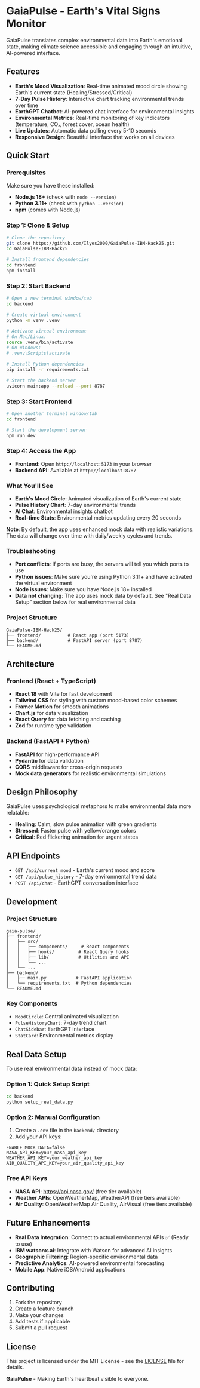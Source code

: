 # GaiaPulse - Earth's Vital Signs Monitor

GaiaPulse translates complex environmental data into Earth's emotional state, making climate science accessible and engaging through an intuitive, AI-powered interface.

## Features

- **Earth's Mood Visualization**: Real-time animated mood circle showing Earth's current state (Healing/Stressed/Critical)
- **7-Day Pulse History**: Interactive chart tracking environmental trends over time
- **EarthGPT Chatbot**: AI-powered chat interface for environmental insights
- **Environmental Metrics**: Real-time monitoring of key indicators (temperature, CO₂, forest cover, ocean health)
- **Live Updates**: Automatic data polling every 5-10 seconds
- **Responsive Design**: Beautiful interface that works on all devices

## Quick Start

### Prerequisites
Make sure you have these installed:
- **Node.js 18+** (check with `node --version`)
- **Python 3.11+** (check with `python --version`)
- **npm** (comes with Node.js)

### Step 1: Clone & Setup
```bash
# Clone the repository
git clone https://github.com/Ilyes2000/GaiaPulse-IBM-Hack25.git
cd GaiaPulse-IBM-Hack25

# Install frontend dependencies
cd frontend
npm install
```

### Step 2: Start Backend
```bash
# Open a new terminal window/tab
cd backend

# Create virtual environment
python -m venv .venv

# Activate virtual environment
# On Mac/Linux:
source .venv/bin/activate
# On Windows:
# .venv\Scripts\activate

# Install Python dependencies
pip install -r requirements.txt

# Start the backend server
uvicorn main:app --reload --port 8787
```

### Step 3: Start Frontend
```bash
# Open another terminal window/tab
cd frontend

# Start the development server
npm run dev
```

### Step 4: Access the App
- **Frontend**: Open `http://localhost:5173` in your browser
- **Backend API**: Available at `http://localhost:8787`

### What You'll See
- **Earth's Mood Circle**: Animated visualization of Earth's current state
- **Pulse History Chart**: 7-day environmental trends
- **AI Chat**: Environmental insights chatbot
- **Real-time Stats**: Environmental metrics updating every 20 seconds

**Note**: By default, the app uses enhanced mock data with realistic variations. The data will change over time with daily/weekly cycles and trends.

### Troubleshooting
- **Port conflicts**: If ports are busy, the servers will tell you which ports to use
- **Python issues**: Make sure you're using Python 3.11+ and have activated the virtual environment
- **Node issues**: Make sure you have Node.js 18+ installed
- **Data not changing**: The app uses mock data by default. See "Real Data Setup" section below for real environmental data

### Project Structure
```
GaiaPulse-IBM-Hack25/
├── frontend/          # React app (port 5173)
├── backend/           # FastAPI server (port 8787)
└── README.md
```

## Architecture

### Frontend (React + TypeScript)
- **React 18** with Vite for fast development
- **Tailwind CSS** for styling with custom mood-based color schemes
- **Framer Motion** for smooth animations
- **Chart.js** for data visualization
- **React Query** for data fetching and caching
- **Zod** for runtime type validation

### Backend (FastAPI + Python)
- **FastAPI** for high-performance API
- **Pydantic** for data validation
- **CORS** middleware for cross-origin requests
- **Mock data generators** for realistic environmental simulations

## Design Philosophy

GaiaPulse uses psychological metaphors to make environmental data more relatable:
- **Healing**: Calm, slow pulse animation with green gradients
- **Stressed**: Faster pulse with yellow/orange colors
- **Critical**: Red flickering animation for urgent states

## API Endpoints

- `GET /api/current_mood` - Earth's current mood and score
- `GET /api/pulse_history` - 7-day environmental trend data
- `POST /api/chat` - EarthGPT conversation interface

## Development

### Project Structure
```
gaia-pulse/
├── frontend/
│   ├── src/
│   │   ├── components/     # React components
│   │   ├── hooks/         # React Query hooks
│   │   ├── lib/           # Utilities and API
│   │   └── ...
│   └── ...
├── backend/
│   ├── main.py           # FastAPI application
│   └── requirements.txt  # Python dependencies
└── README.md
```

### Key Components
- `MoodCircle`: Central animated visualization
- `PulseHistoryChart`: 7-day trend chart
- `ChatSidebar`: EarthGPT interface
- `StatCard`: Environmental metrics display

## Real Data Setup

To use real environmental data instead of mock data:

### Option 1: Quick Setup Script
```bash
cd backend
python setup_real_data.py
```

### Option 2: Manual Configuration
1. Create a `.env` file in the `backend/` directory
2. Add your API keys:
```env
ENABLE_MOCK_DATA=false
NASA_API_KEY=your_nasa_api_key
WEATHER_API_KEY=your_weather_api_key
AIR_QUALITY_API_KEY=your_air_quality_api_key
```

### Free API Keys
- **NASA API**: https://api.nasa.gov/ (free tier available)
- **Weather APIs**: OpenWeatherMap, WeatherAPI (free tiers available)
- **Air Quality**: OpenWeatherMap Air Quality, AirVisual (free tiers available)

## Future Enhancements

- **Real Data Integration**: Connect to actual environmental APIs ✅ (Ready to use)
- **IBM watsonx.ai**: Integrate with Watson for advanced AI insights
- **Geographic Filtering**: Region-specific environmental data
- **Predictive Analytics**: AI-powered environmental forecasting
- **Mobile App**: Native iOS/Android applications

## Contributing

1. Fork the repository
2. Create a feature branch
3. Make your changes
4. Add tests if applicable
5. Submit a pull request

## License

This project is licensed under the MIT License - see the [LICENSE](LICENSE) file for details.


**GaiaPulse** - Making Earth's heartbeat visible to everyone.
